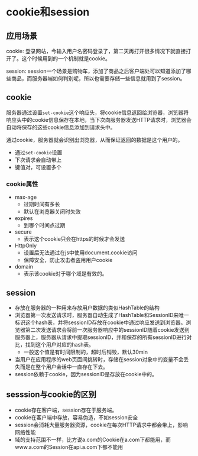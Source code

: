 # cookie和session

## 应用场景
cookie: 
登录网站，今输入用户名密码登录了，第二天再打开很多情况下就直接打开了。这个时候用到的一个机制就是cookie。

session: 
session一个场景是购物车，添加了商品之后客户端处可以知道添加了哪些商品，而服务器端如何判别呢，所以也需要存储一些信息就用到了session。


## cookie

服务器通过设置`set-cookie`这个响应头，将cookie信息返回给浏览器，浏览器将响应头中的cookie信息保存在本地，当下次向服务器发送HTTP请求时，浏览器会自动将保存的这些cookie信息添加到请求头中。

通过cookie，服务器就会识别出浏览器，从而保证返回的数据是这个用户的。

 - 通过`set-cookie`设置
 - 下次请求会自动带上
 - 键值对，可设置多个


### cookie属性
 - max-age
   - 过期时间有多长
   - 默认在浏览器关闭时失效
 - expires
   - 到哪个时间点过期
 - secure
   - 表示这个cookie只会在https的时候才会发送
 - HttpOnly
   - 设置后无法通过在js中使用document.cookie访问
   - 保障安全，防止攻击者盗用用户cookie
 - domain
   - 表示该cookie对于哪个域是有效的。 


## session

 - 存放在服务器的一种用来存放用户数据的类似HashTable的结构
 - 浏览器第一次发送请求时，服务器自动生成了HashTable和SessionID来唯一标识这个hash表，并将sessionID存放在cookie中通过响应发送到浏览器。浏览器第二次发送请求会将前一次服务器响应中的sessionID随着cookie发送到服务器上，服务器从请求中提取sessionID，并和保存的所有sessionID进行对比，找到这个用户对应的hash表。
   - 一般这个值是有时间限制的，超时后销毁，默认30min
 - 当用户在应用程序的web页面间挑转时，存储在session对象中的变量不会丢失而是在整个用户会话中一直存在下去。
 - session依赖于cookie，因为sessionID是存放在cookie中的。


## sesssion与cookie的区别
 - cookie存在客户端，session存在于服务端。
 - cookie在客户端中存放，容易伪造，不如session安全
 - session会消耗大量服务器资源，cookie在每次HTTP请求中都会带上，影响网络性能
 - 域的支持范围不一样，比方说a.com的Cookie在a.com下都能用，而www.a.com的Session在api.a.com下都不能用